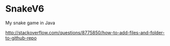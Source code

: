 SnakeV6
=======

My snake game in Java

http://stackoverflow.com/questions/8775850/how-to-add-files-and-folder-to-github-repo
